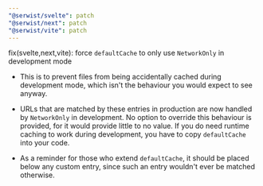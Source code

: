 ```yaml
---
"@serwist/svelte": patch
"@serwist/next": patch
"@serwist/vite": patch
---
```


fix(svelte,next,vite): force `defaultCache` to only use `NetworkOnly` in development mode

- This is to prevent files from being accidentally cached during development mode, which isn't the behaviour you would expect to see anyway.

- URLs that are matched by these entries in production are now handled by `NetworkOnly` in development. No option to override this behaviour is provided, for it would provide little to no value. If you do need runtime caching to work during development, you have to copy `defaultCache` into your code.

- As a reminder for those who extend `defaultCache`, it should be placed below any custom entry, since such an entry wouldn't ever be matched otherwise.
